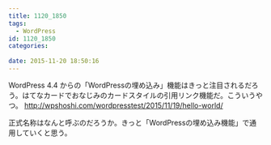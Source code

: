 ```yaml
---
title: 1120_1850
tags:
  - WordPress
id: 1120_1850
categories:
   
date: 2015-11-20 18:50:16
---
```


WordPress 4.4 からの「WordPressの埋め込み」機能はきっと注目されるだろう。はてなカードでおなじみのカードスタイルの引用リンク機能だ。こういうやつ。
http://wpshoshi.com/wordpresstest/2015/11/19/hello-world/

正式名称はなんと呼ぶのだろうか。きっと「WordPressの埋め込み機能」で通用していくと思う。